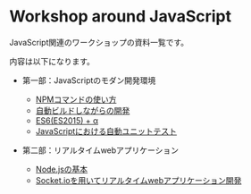 # Workshop around JavaScript
JavaScript関連のワークショップの資料一覧です。

内容は以下になります。

- 第一部：JavaScriptのモダン開発環境
	- [NPMコマンドの使い方](https://k-kuwahara.github.io/slides/2017/workshop/npm/)
	- [自動ビルドしながらの開発](https://k-kuwahara.github.io/slides/2017/workshop/build_tool/)
	- [ES6(ES2015) + α](https://k-kuwahara.github.io/slides/2017/workshop/es6/)
	- [JavaScriptにおける自動ユニットテスト](https://k-kuwahara.github.io/slides/2017/workshop/unit_test/)

- 第二部：リアルタイムwebアプリケーション
	- [Node.jsの基本](https://k-kuwahara.github.io/slides/2017/workshop/nodejs/)
	- [Socket.ioを用いてリアルタイムwebアプリケーション開発](https://k-kuwahara.github.io/slides/2017/workshop/realtime_app/)